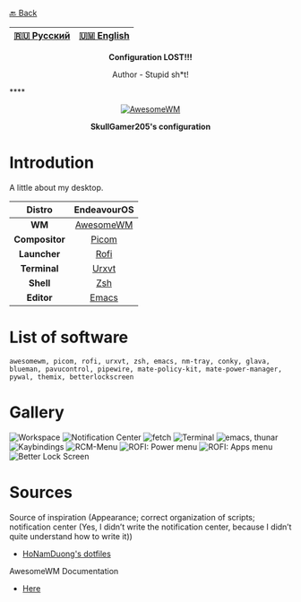 [🔙 Back](https://github.com/SkullGamer205/dotfiles/blob/main/README.md#dark-gray)

|[🇷🇺 Русский](README-ru.md) | [🇺🇲 English](README.md)|
|-|-|

**<p align="center">Configuration LOST!!!</p>**
<p align="center">Author - Stupid sh*t!</p>
****
<p align="center">
<a href="https://awesomewm.org/"><img src="https://awesomewm.org/images/awesome-dark-1.svg" alt="AwesomeWM"></a>
</p>

**<p align="center">SkullGamer205's configuration</p>**

# Introdution

  A little about my desktop.

| **Distro** | EndeavourOS |
|:---------------:|:-----------:|
|**WM**|[AwesomeWM](https://github.com/awesomeWM/awesome/)|
|**Compositor**|[Picom](https://github.com/FT-Labs/picom)|
|**Launcher**|[Rofi](https://github.com/davatorium/rofi/)|
|**Terminal**|[Urxvt](https://github.com/exg/rxvt-unicode)|
|**Shell**|[Zsh](https://www.zsh.org/)|
|**Editor**|[Emacs](https://github.com/emacs-mirror/emacs)|

# List of software

    awesomewm, picom, rofi, urxvt, zsh, emacs, nm-tray, conky, glava, blueman, pavucontrol, pipewire, mate-policy-kit, mate-power-manager, pywal, themix, betterlockscreen

# Gallery

![Workspace](.preview/screenshot-1.png)
![Notification Center](.preview/screenshot-2.png)
![fetch](.preview/screenshot-3.png)
![Terminal](.preview/screenshot-4.png)
![emacs, thunar](.preview/screenshot-5.png)
![Kaybindings](.preview/screenshot-6.png)
![RCM-Menu](.preview/screenshot-7.png)
![ROFI: Power menu](.preview/screenshot-8.png)
![ROFI: Apps menu](.preview/screenshot-9.png)
![Better Lock Screen](.preview/screenshot-10.png)

# Sources

Source of inspiration (Appearance; correct organization of scripts; notification center (Yes, I didn’t write the notification center, because I didn’t quite understand how to write it))
-  [HoNamDuong's dotfiles](https://github.com/HoNamDuong/.dotfiles)

AwesomeWM Documentation
-  [Here](https://awesomewm.org/apidoc/index.html)
